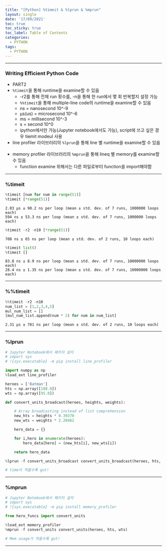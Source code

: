 ```yaml
---
title: "[Python] %timeit & %lprun & %mprun"
layout: single
date: '17/09/2021'
toc: true
toc_sticky: true
toc_label: Table of Contents
categories:
  - PYTHON
tags:
  - PYTHON
---
```


---
### Writing Efficient Python Code
* PART2
* ```%timeit```을 통해 runtime을 examine할 수 있음
    * -r2를 통해 전체 run 횟수를, -n을 통해 한 run에서 몇 회 반복할지 설정 가능
    * ```%%timeit```을 통해 multiple-line code의 runtime을 examine할 수 있음
    * ns = nanosecond 10^-9
    * µs(us) = microsecond 10^-6
    * ms = millisecond 10^-3
    * s = second 10^0
    * ipython에서만 가능(Jupyter notebook에서도 가능), script에 쓰고 싶은 경우 tiemit modeul 사용
* line profiler 라이브러리의 ```%lprun```을 통해 line 별 runtime을 examine할 수 있음
<br><br>
* memory profiler 라이브러리의 ```%mprun```을 통해 lineq 별 memory를 examine할 수 있음
    * function examine 위해서는 다른 파일로부터 function을 import해야함

---

### %timeit


```python
%timeit [num for num in range(51)]
%timeit [*range(51)]
```

    2.03 µs ± 90.2 ns per loop (mean ± std. dev. of 7 runs, 1000000 loops each)
    594 ns ± 53.3 ns per loop (mean ± std. dev. of 7 runs, 1000000 loops each)



```python
%timeit -r2 -n10 [*range(51)]
```

    708 ns ± 65 ns per loop (mean ± std. dev. of 2 runs, 10 loops each)



```python
%timeit list()
%timeit []
```

    83.8 ns ± 8.9 ns per loop (mean ± std. dev. of 7 runs, 10000000 loops each)
    28.4 ns ± 1.35 ns per loop (mean ± std. dev. of 7 runs, 10000000 loops each)


---

### %%timeit


```python
%%timeit -r2 -n10
num_list = [1,2,3,4,5]
mul_num_list = []
[mul_num_list.append(num * 2) for num in num_list]
```

    2.31 µs ± 781 ns per loop (mean ± std. dev. of 2 runs, 10 loops each)


---

### %lprun


```python
# Jupyter Notebook에서 패키지 설치
# import sys
# !{sys.executable} -m pip install line_profiler

import numpy as np
%load_ext line_profiler

heroes = ['Batman']
hts = np.array([188.0])
wts = np.array([95.0])

def convert_units_broadcast(heroes, heights, weights):

    # Array broadcasting instead of list comprehension
    new_hts = heights * 0.39370
    new_wts = weights * 2.20462

    hero_data = {}

    for i,hero in enumerate(heroes):
        hero_data[hero] = (new_hts[i], new_wts[i])

    return hero_data

%lprun -f convert_units_broadcast convert_units_broadcast(heroes, hts, wts)

# time이 적을수록 gut!
```

---

### %mprun

```python
# Jupyter Notebook에서 패키지 설치
# import sys
# !{sys.executable} -m pip install memory_profiler

from hero_funcs import convert_units

%load_ext memory_profiler
%mprun -f convert_units convert_units(heroes, hts, wts)

# Mem usage가 적을수록 gut!
```

---